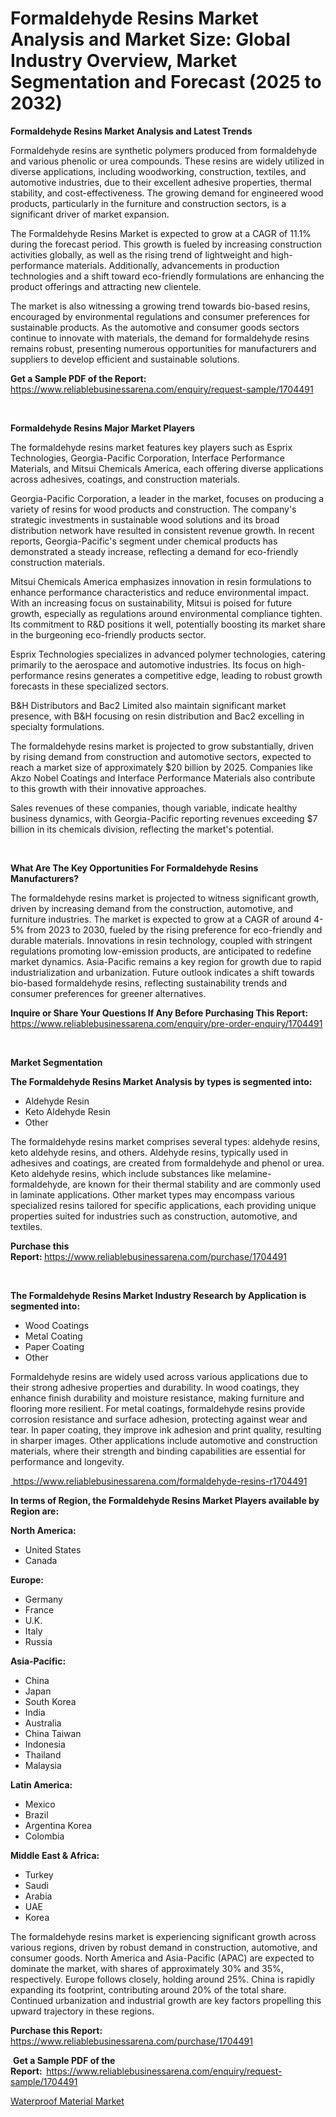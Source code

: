 <p><h1>Formaldehyde Resins Market Analysis and Market Size: Global Industry Overview, Market Segmentation and Forecast (2025 to 2032)</h1></p><p><strong>Formaldehyde Resins Market Analysis and Latest Trends</strong></p>
<p><p>Formaldehyde resins are synthetic polymers produced from formaldehyde and various phenolic or urea compounds. These resins are widely utilized in diverse applications, including woodworking, construction, textiles, and automotive industries, due to their excellent adhesive properties, thermal stability, and cost-effectiveness. The growing demand for engineered wood products, particularly in the furniture and construction sectors, is a significant driver of market expansion.</p><p>The Formaldehyde Resins Market is expected to grow at a CAGR of 11.1% during the forecast period. This growth is fueled by increasing construction activities globally, as well as the rising trend of lightweight and high-performance materials. Additionally, advancements in production technologies and a shift toward eco-friendly formulations are enhancing the product offerings and attracting new clientele. </p><p>The market is also witnessing a growing trend towards bio-based resins, encouraged by environmental regulations and consumer preferences for sustainable products. As the automotive and consumer goods sectors continue to innovate with materials, the demand for formaldehyde resins remains robust, presenting numerous opportunities for manufacturers and suppliers to develop efficient and sustainable solutions.</p></p>
<p><strong>Get a Sample PDF of the Report:&nbsp;</strong> <a href="https://www.reliablebusinessarena.com/enquiry/request-sample/1704491?utm_campaign=3042&utm_medium=2&utm_source=Github&utm_content=ia&utm_term=31032025&utm_id=formaldehyde-resins">https://www.reliablebusinessarena.com/enquiry/request-sample/1704491</a></p>
<p>&nbsp;</p>
<p><strong>Formaldehyde Resins Major Market Players</strong></p>
<p><p>The formaldehyde resins market features key players such as Esprix Technologies, Georgia-Pacific Corporation, Interface Performance Materials, and Mitsui Chemicals America, each offering diverse applications across adhesives, coatings, and construction materials.</p><p>Georgia-Pacific Corporation, a leader in the market, focuses on producing a variety of resins for wood products and construction. The company's strategic investments in sustainable wood solutions and its broad distribution network have resulted in consistent revenue growth. In recent reports, Georgia-Pacific's segment under chemical products has demonstrated a steady increase, reflecting a demand for eco-friendly construction materials.</p><p>Mitsui Chemicals America emphasizes innovation in resin formulations to enhance performance characteristics and reduce environmental impact. With an increasing focus on sustainability, Mitsui is poised for future growth, especially as regulations around environmental compliance tighten. Its commitment to R&D positions it well, potentially boosting its market share in the burgeoning eco-friendly products sector.</p><p>Esprix Technologies specializes in advanced polymer technologies, catering primarily to the aerospace and automotive industries. Its focus on high-performance resins generates a competitive edge, leading to robust growth forecasts in these specialized sectors. </p><p>B&H Distributors and Bac2 Limited also maintain significant market presence, with B&H focusing on resin distribution and Bac2 excelling in specialty formulations. </p><p>The formaldehyde resins market is projected to grow substantially, driven by rising demand from construction and automotive sectors, expected to reach a market size of approximately $20 billion by 2025. Companies like Akzo Nobel Coatings and Interface Performance Materials also contribute to this growth with their innovative approaches.</p><p>Sales revenues of these companies, though variable, indicate healthy business dynamics, with Georgia-Pacific reporting revenues exceeding $7 billion in its chemicals division, reflecting the market's potential.</p></p>
<p>&nbsp;</p>
<p><strong>What Are The Key Opportunities For Formaldehyde Resins Manufacturers?</strong></p>
<p><p>The formaldehyde resins market is projected to witness significant growth, driven by increasing demand from the construction, automotive, and furniture industries. The market is expected to grow at a CAGR of around 4-5% from 2023 to 2030, fueled by the rising preference for eco-friendly and durable materials. Innovations in resin technology, coupled with stringent regulations promoting low-emission products, are anticipated to redefine market dynamics. Asia-Pacific remains a key region for growth due to rapid industrialization and urbanization. Future outlook indicates a shift towards bio-based formaldehyde resins, reflecting sustainability trends and consumer preferences for greener alternatives.</p></p>
<p><strong>Inquire or Share Your Questions If Any Before Purchasing This Report:</strong> <a href="https://www.reliablebusinessarena.com/enquiry/pre-order-enquiry/1704491?utm_campaign=3042&utm_medium=2&utm_source=Github&utm_content=ia&utm_term=31032025&utm_id=formaldehyde-resins">https://www.reliablebusinessarena.com/enquiry/pre-order-enquiry/1704491</a></p>
<p>&nbsp;</p>
<p><strong>Market Segmentation</strong></p>
<p><strong>The Formaldehyde Resins Market Analysis by types is segmented into:</strong></p>
<p><ul><li>Aldehyde Resin</li><li>Keto Aldehyde Resin</li><li>Other</li></ul></p>
<p><p>The formaldehyde resins market comprises several types: aldehyde resins, keto aldehyde resins, and others. Aldehyde resins, typically used in adhesives and coatings, are created from formaldehyde and phenol or urea. Keto aldehyde resins, which include substances like melamine-formaldehyde, are known for their thermal stability and are commonly used in laminate applications. Other market types may encompass various specialized resins tailored for specific applications, each providing unique properties suited for industries such as construction, automotive, and textiles.</p></p>
<p><strong>Purchase this Report:&nbsp;</strong><a href="https://www.reliablebusinessarena.com/purchase/1704491?utm_campaign=3042&utm_medium=2&utm_source=Github&utm_content=ia&utm_term=31032025&utm_id=formaldehyde-resins">https://www.reliablebusinessarena.com/purchase/1704491</a></p>
<p>&nbsp;</p>
<p><strong>The Formaldehyde Resins Market Industry Research by Application is segmented into:</strong></p>
<p><ul><li>Wood Coatings</li><li>Metal Coating</li><li>Paper Coating</li><li>Other</li></ul></p>
<p><p>Formaldehyde resins are widely used across various applications due to their strong adhesive properties and durability. In wood coatings, they enhance finish durability and moisture resistance, making furniture and flooring more resilient. For metal coatings, formaldehyde resins provide corrosion resistance and surface adhesion, protecting against wear and tear. In paper coating, they improve ink adhesion and print quality, resulting in sharper images. Other applications include automotive and construction materials, where their strength and binding capabilities are essential for performance and longevity.</p></p>
<p><a href="https://www.reliablebusinessarena.com/formaldehyde-resins-r1704491?utm_campaign=3042&utm_medium=2&utm_source=Github&utm_content=ia&utm_term=31032025&utm_id=formaldehyde-resins">&nbsp;https://www.reliablebusinessarena.com/formaldehyde-resins-r1704491</a></p>
<p><strong>In terms of Region, the Formaldehyde Resins Market Players available by Region are:</strong></p>
<p>
    <p> <strong> North America: </strong>
        <ul>
            <li>United States</li>
            <li>Canada</li>
        </ul>
        </p> 
    <p> <strong> Europe: </strong>
        <ul>
            <li>Germany</li>
            <li>France</li>
            <li>U.K.</li>
            <li>Italy</li>
            <li>Russia</li>
        </ul>
        </p> 
    <p> <strong> Asia-Pacific: </strong>
        <ul>
            <li>China</li>
            <li>Japan</li>
            <li>South Korea</li>
            <li>India</li>
            <li>Australia</li>
            <li>China Taiwan</li>
            <li>Indonesia</li>
            <li>Thailand</li>
            <li>Malaysia</li>
        </ul>
        </p> 
    <p> <strong> Latin America: </strong>
        <ul>
            <li>Mexico</li>
            <li>Brazil</li>
            <li>Argentina Korea</li>
            <li>Colombia</li>
        </ul>
        </p> 
    <p> <strong> Middle East & Africa: </strong>
        <ul>
            <li>Turkey</li>
            <li>Saudi</li>
            <li>Arabia</li>
            <li>UAE</li>
            <li>Korea</li>
        </ul>
    </p>
    </p>
<p><p>The formaldehyde resins market is experiencing significant growth across various regions, driven by robust demand in construction, automotive, and consumer goods. North America and Asia-Pacific (APAC) are expected to dominate the market, with shares of approximately 30% and 35%, respectively. Europe follows closely, holding around 25%. China is rapidly expanding its footprint, contributing around 20% of the total share. Continued urbanization and industrial growth are key factors propelling this upward trajectory in these regions.</p></p>
<p><strong>Purchase this Report: </strong><a href="https://www.reliablebusinessarena.com/purchase/1704491?utm_campaign=3042&utm_medium=2&utm_source=Github&utm_content=ia&utm_term=31032025&utm_id=formaldehyde-resins">https://www.reliablebusinessarena.com/purchase/1704491</a></p>
<p>&nbsp;<strong>Get a Sample PDF of the Report:&nbsp;&nbsp;</strong><a href="https://www.reliablebusinessarena.com/enquiry/request-sample/1704491?utm_campaign=3042&utm_medium=2&utm_source=Github&utm_content=ia&utm_term=31032025&utm_id=formaldehyde-resins">https://www.reliablebusinessarena.com/enquiry/request-sample/1704491</a></p>
<p><strong></strong></p>
<p><p><a href="https://github.com/akermigarib/Market-Research-Report-List-1/blob/main/waterproof-material-market.md?utm_campaign=3042&utm_medium=2&utm_source=Github&utm_content=ia&utm_term=31032025&utm_id=formaldehyde-resins">Waterproof Material Market</a></p></p>